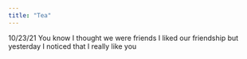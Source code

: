 ```yaml
---
title: "Tea"
---
```

10/23/21 You know I thought we were friends I liked our friendship but yesterday I noticed that I really like you